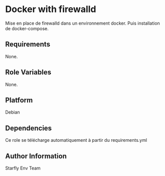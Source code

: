 Docker with firewalld
=====================

Mise en place de firewalld dans un environnement docker. Puis installation de docker-compose.

Requirements
------------

None.

Role Variables
--------------

None.

Platform
--------

Debian

Dependencies
------------

Ce role se télécharge automatiquement à partir du requirements.yml


Author Information
------------------

Starfly Env Team
